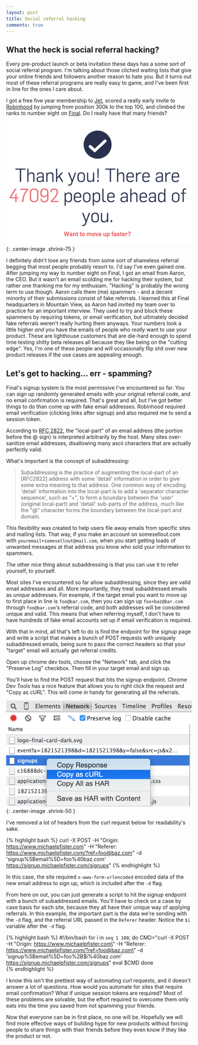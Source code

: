 ```yaml
---
layout: post
title: Social referral hacking
comments: true
---
```


## What the heck is social referral hacking?

Every pre-product launch or beta invitation these days has a some sort of social
referral program.  I'm talking about those cliched waiting lists that give your
online friends and followers another reason to hate you.  But it turns out most
of these referral programs are really easy to game, and I've been first in line
for the ones I care about.

I got a free five year membership to [Jet](//jet.com), scored a really early
invite to [Robinhood](//robinhood.com) by jumping from position 300k to the top
100, and climbed the ranks to number eight on [Final](//getfinal.com). Do I
really have that many friends?

![Social Referral](/img/social-referral-hacking/thanks-signup.jpg){: .center-image .shrink-75 }

I definitely didn't lose any friends from some sort of shameless referral begging
that most people probably resort to. I'd say I've even gained one. After jumping
my way to number eight on Final, I got an email from Aaron, the CEO. But it
wasn't an email scolding me for hacking their system, but rather one thanking me
for my enthusiam.  "Hacking" is probably the wrong term to use though. Aaron
calls them (me) spammers - and a decent minority of their submissions consist of
fake referrals. I learned this at Final headquarters in Mountain View, as Aaron
had invited my team over to practice for an important interview. They used to
try and block these spammers by requiring tokens, or email verification, but
ultimately decided fake referrals weren't really hurting them anyways.  Your
numbers look a little higher *and* you have the emails of people who *really*
want to use your product. These are lighthouse customers that are die-hard
enough to spend time testing shitty beta releases all because they like being on
the "cutting edge".  Yes, I'm one of these people and will occasionally flip
shit over new product releases if the use cases are appealing enough.

## Let's get to hacking... err - spamming?

Final's signup system is the most permissive I've encountered so
far. You can sign up randomly generated emails with your original referral code,
and no email confirmation is required. That's great and all, but I've got better
things to do than come up with fake email addresses. Robinhood required email
verification (clicking links after signup) and also required me to send a
session token. 

According to [RFC 2822](http://tools.ietf.org/html/rfc2822#section-3.4.1), the
"local-part" of an email address (the portion before the @ sign) is 
interpreted arbitrarily by the host. Many sites over-sanitize email addresses,
disallowing many ascii characters that are actually perfectly valid. 

What's important is the concept of subaddressing: 


> Subaddressing is the practice of augmenting the local-part of an
[RFC2822] address with some 'detail' information in order to give some extra
meaning to that address.  One common way of encoding 'detail' information into
the local-part is to add a 'separator character sequence', such as "+", to form
a boundary between the 'user' (original local-part) and 'detail' sub-parts of
the address, much like the "@" character forms the boundary between the
local-part and domain.

This flexibility was created to help users file away emails from specific sites
and mailing lists. That way, if you make an account on somesellout.com with
`youremail+somesellout@mail.com`, when you start getting loads of unwanted
messages at that address you know who sold your information to spammers.

The other nice thing about subaddressing is that you can use it to refer
yourself, to yourself. 

Most sites I've encountered so far allow subaddressing, since they are valid
email addresses and all. More importantly, they treat subaddressed emails as
*unique* addresses. For example, if the target email you want to move up to
first place in line is `foo@bar.com`, then you can sign up `foo+baz@bar.com`
through `foo@bar.com`'s referral code, and both addresses will be considered
unique and valid. This means that when referring myself, I don't have to have
hundreds of fake email accounts set up if email verification is required. 

With that in mind, all that's left to do is find the endpoint for the signup
page and write a script that makes a bunch of POST requests with uniquely
subaddressed emails, being sure to pass the correct headers so that your
"target" email will actually get referral credits.

Open up chrome dev tools, choose the "Network" tab, and click the "Preserve Log"
checkbox. Then fill in your target email and sign up.

You'll have to find the POST request that hits the signup endpoint. Chrome Dev
Tools has a nice feature that allows you to right click the request and "Copy as
cURL". This will come in handy for generating all the referrals.

![chrome dev tools](/img/social-referral-hacking/chrome-tools.jpg){: .center-image .shrink-50 }


I've removed a lot of headers from the curl request below for readability's
sake.

{% highlight bash %}
curl -X POST -H "Origin: https://www.michaelpfister.com" -H "Referer: https://www.michaelpfister.com/?ref=foo@baz.com" -d 'signup%5Bemail%5D=foo%40baz.com' https://signup.michaelpfister.com/signups"
{% endhighlight %}

In this case, the site required `x-www-form-urlencoded` encoded data of the new
email address to sign up, which is included after the `-d` flag. 

From here on out, you can just generate a script to hit the signup endpoint with
a bunch of subaddressed emails. You'll have to check on a case by case basis for
each site, because they all have their unique way of applying referrals. In this
example, the important part is the data we're sending with the `-d` flag, and
the referral URL passed in the `Referer` header.  Notice the `$i` variable after
the `-d` flag.

{% highlight bash %}
#!/bin/bash
for i in `seq 1 100`;
  do
    CMD="curl -X POST -H \"Origin: https://www.michaelpfister.com\" -H \"Referer: https://www.michaelpfister.com/?ref=foo@baz.com\" -d 'signup%5Bemail%5D=foo%2B$i%40baz.com' https://signup.michaelpfister.com/signups"
    eval $CMD
  done  
{% endhighlight %}

I know this isn't the prettiest way of automating curl requests, and it doesn't
answer a lot of questions. How would you automate for sites that require email
confirmation? What if unique session tokens are required? Most of these problems
are solvable, but the effort required to overcome them only eats into the time
you saved from not spamming your friends.

Now that everyone can be in first place, no one will be. Hopefully we will find
more effective ways of building hype for new products without forcing people to
share things with their friends before they even know if they like the product
or not.
